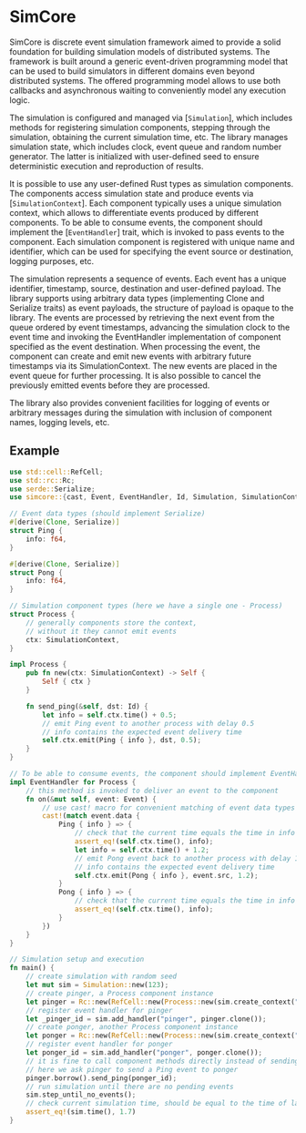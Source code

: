 # SimCore

SimCore is discrete event simulation framework aimed to provide a solid foundation for building simulation models of 
distributed systems. The framework is built around a generic event-driven programming model that can be used to build 
simulators in different domains even beyond distributed systems. The offered programming model allows to use both 
callbacks and asynchronous waiting to conveniently model any execution logic.

The simulation is configured and managed via [`Simulation`], which includes methods for registering simulation
components, stepping through the simulation, obtaining the current simulation time, etc. The library manages simulation
state, which includes clock, event queue and random number generator. The latter is initialized with user-defined seed
to ensure deterministic execution and reproduction of results.

It is possible to use any user-defined Rust types as simulation components. The components access simulation state and
produce events via [`SimulationContext`]. Each component typically uses a unique simulation context, which allows to
differentiate events produced by different components. To be able to consume events, the component should implement
the [`EventHandler`] trait, which is invoked to pass events to the component. Each simulation component is registered
with unique name and identifier, which can be used for specifying the event source or destination, logging purposes,
etc.

The simulation represents a sequence of events. Each event has a unique identifier, timestamp, source, destination and
user-defined payload. The library supports using arbitrary data types (implementing Clone and Serialize traits) as event
payloads, the structure of payload is opaque to the library. The events are processed by retrieving the next event from
the queue ordered by event timestamps, advancing the simulation clock to the event time and invoking the EventHandler
implementation of component specified as the event destination. When processing the event, the component can create and
emit new events with arbitrary future timestamps via its SimulationContext. The new events are placed in the event queue
for further processing. It is also possible to cancel the previously emitted events before they are processed.

The library also provides convenient facilities for logging of events or arbitrary messages during the simulation with
inclusion of component names, logging levels, etc.

## Example

```rust
use std::cell::RefCell;
use std::rc::Rc;
use serde::Serialize;
use simcore::{cast, Event, EventHandler, Id, Simulation, SimulationContext};

// Event data types (should implement Serialize)
#[derive(Clone, Serialize)]
struct Ping {
    info: f64,
}

#[derive(Clone, Serialize)]
struct Pong {
    info: f64,
}

// Simulation component types (here we have a single one - Process) 
struct Process {
    // generally components store the context,
    // without it they cannot emit events
    ctx: SimulationContext,
}

impl Process {
    pub fn new(ctx: SimulationContext) -> Self {
        Self { ctx }
    }

    fn send_ping(&self, dst: Id) {
        let info = self.ctx.time() + 0.5;
        // emit Ping event to another process with delay 0.5
        // info contains the expected event delivery time
        self.ctx.emit(Ping { info }, dst, 0.5);
    }
}

// To be able to consume events, the component should implement EventHandler trait
impl EventHandler for Process {
    // this method is invoked to deliver an event to the component 
    fn on(&mut self, event: Event) {
        // use cast! macro for convenient matching of event data types
        cast!(match event.data {
            Ping { info } => {
                // check that the current time equals the time in info
                assert_eq!(self.ctx.time(), info);
                let info = self.ctx.time() + 1.2;
                // emit Pong event back to another process with delay 1.2
                // info contains the expected event delivery time
                self.ctx.emit(Pong { info }, event.src, 1.2);
            }
            Pong { info } => {
                // check that the current time equals the time in info
                assert_eq!(self.ctx.time(), info);
            }
        })
    }
}

// Simulation setup and execution
fn main() {
    // create simulation with random seed
    let mut sim = Simulation::new(123);
    // create pinger, a Process component instance
    let pinger = Rc::new(RefCell::new(Process::new(sim.create_context("pinger"))));
    // register event handler for pinger
    let _pinger_id = sim.add_handler("pinger", pinger.clone());
    // create ponger, another Process component instance
    let ponger = Rc::new(RefCell::new(Process::new(sim.create_context("ponger"))));
    // register event handler for ponger
    let ponger_id = sim.add_handler("ponger", ponger.clone());
    // it is fine to call component methods directly instead of sending them events
    // here we ask pinger to send a Ping event to ponger
    pinger.borrow().send_ping(ponger_id);
    // run simulation until there are no pending events
    sim.step_until_no_events();
    // check current simulation time, should be equal to the time of last event
    assert_eq!(sim.time(), 1.7)
}
```
